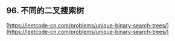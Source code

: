 **96. 不同的二叉搜索树**  
---
[https://leetcode-cn.com/problems/unique-binary-search-trees/](https://leetcode-cn.com/problems/unique-binary-search-trees/)  

